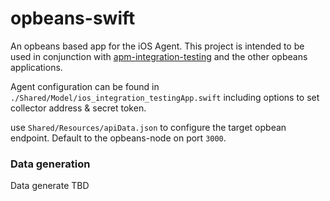 # opbeans-swift

An opbeans based app for the iOS Agent. 
This project is intended to be used in conjunction with [apm-integration-testing](https://github.com/elastic/apm-integration-testing) and the other opbeans applications.

Agent configuration can be found in `./Shared/Model/ios_integration_testingApp.swift` including options to set collector address & secret token. 

use `Shared/Resources/apiData.json` to configure the target opbean endpoint. Default to the opbeans-node on port `3000`.



### Data generation
Data generate TBD

[//]: # (use `./script/generate-data.py` to prep and run `ios-integration-testing` with a random selection of attributes from the files in `./scripts/data` applied to the Resources object.)

[//]: # ()
[//]: # (`generate-data.py` accepts a several parameters to set app installation destination, and collector / opbeans configurations. A list of possible desinations can be provided by `xcodebuild -showdestinations`.  The default value is `"platform=iOS Simulator,name=iPad &#40;8th generation&#41;"` more details can be found calling `python3 ./script/generate-data.py -h`.)

[//]: # ()
[//]: # (Agent configuration must be done through `ios-integration-testing` for this script.)

